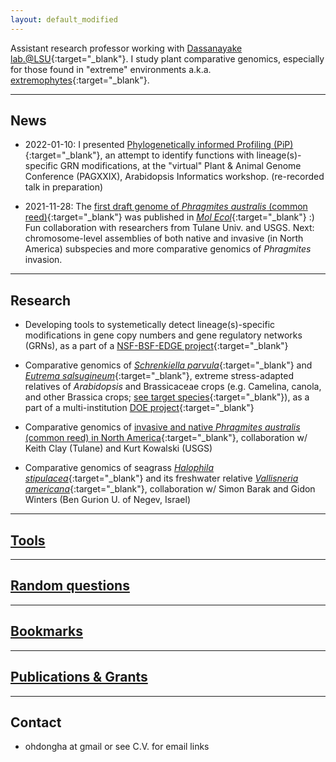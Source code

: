 ```yaml
---
layout: default_modified
---
```

Assistant research professor working with [Dassanayake lab.@LSU](https://www.lsugenomics.org/){:target="_blank"}. I study plant comparative genomics, especially for those found in "extreme" environments a.k.a. [extremophytes](https://extremeplants.org/what-is-an-extremophyte/){:target="_blank"}.

___
## News 

- 2022-01-10: I presented [Phylogenetically informed Profiling (PiP)](https://pag.confex.com/pag/xxix/meetingapp.cgi/Paper/43553){:target="_blank"}, an attempt to identify functions with lineage(s)-specific GRN modifications, at the "virtual" Plant & Animal Genome Conference (PAGXXIX), Arabidopsis Informatics workshop. (re-recorded talk in preparation)

- 2021-11-28: The [first draft genome of _Phragmites australis_ (common reed)](https://genomevolution.org/coge/GenomeInfo.pl?gid=59768){:target="_blank"} was published in [_Mol Ecol_](https://doi.org/10.1111/mec.16293){:target="_blank"} :) Fun collaboration with researchers from Tulane Univ. and USGS. Next: chromosome-level assemblies of both native and invasive (in North America) subspecies and more comparative genomics of _Phragmites_ invasion.


___
## Research

- Developing tools to systemetically detect lineage(s)-specific modifications in gene copy numbers and gene regulatory networks (GRNs), as a part of a [NSF-BSF-EDGE project](https://www.nsf.gov/awardsearch/showAward?AWD_ID=1923589){:target="_blank"}

- Comparative genomics of [_Schrenkiella parvula_](https://extremeplants.org/species/schrenkiella-parvula/?ms=halophytes){:target="_blank"} and [_Eutrema salsugineum_](https://extremeplants.org/species/eutrema-salsugineum/?ms=halophytes){:target="_blank"}, extreme stress-adapted relatives of _Arabidopsis_ and Brassicaceae crops (e.g. Camelina, canola, and other Brassica crops; [see target species](/assets/img/DOE_11crucifers_tree.png "DOE 11 crucifer target species"){:target="_blank"}), as a part of a  multi-institution [DOE project](https://pamspublic.science.energy.gov/WebPAMSExternal/Interface/Common/ViewPublicAbstract.aspx?rv=1e72e809-a95e-4d3b-a8b3-3d9785ebc1af&rtc=24&PRoleId=10){:target="_blank"}

- Comparative genomics of [invasive and native _Phragmites australis_ (common reed) in North America](https://nas.er.usgs.gov/queries/greatlakes/FactSheet.aspx?Species_ID=2937){:target="_blank"}, collaboration w/ Keith Clay (Tulane) and Kurt Kowalski (USGS)

- Comparative genomics of seagrass [_Halophila stipulacea_](https://www.gidon-winters.com/research){:target="_blank"} and its freshwater relative [_Vallisneria americana_](https://plants.ifas.ufl.edu/plant-directory/vallisneria-americana/){:target="_blank"}, collaboration w/ Simon Barak and Gidon Winters (Ben Gurion U. of Negev, Israel)

___
## [Tools](tools.md)

___
## [Random questions](random.md)

___
## [Bookmarks](bookmarks.md)

___
## [Publications & Grants](publications.md)

___
## Contact
- ohdongha at gmail or see C.V. for email links